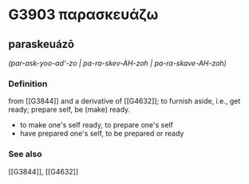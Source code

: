 # G3903 παρασκευάζω

## paraskeuázō

_(par-ask-yoo-ad'-zo | pa-ra-skev-AH-zoh | pa-ra-skave-AH-zoh)_

### Definition

from [[G3844]] and a derivative of [[G4632]]; to furnish aside, i.e., get ready; prepare self, be (make) ready.

- to make one's self ready, to prepare one's self
- have prepared one's self, to be prepared or ready

### See also

[[G3844]], [[G4632]]

